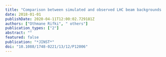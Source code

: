 ```yaml
---
title: "Comparison between simulated and observed LHC beam backgrounds in the ATLAS experiment at $E_textrm beam$ = 4 TeV"
date: 2018-01-01
publishDate: 2020-04-11T12:00:02.729181Z
authors: ["Othmane Rifki", " others"]
publication_types: ["2"]
abstract: ""
featured: false
publication: "*JINST*"
doi: "10.1088/1748-0221/13/12/P12006"
---
```



